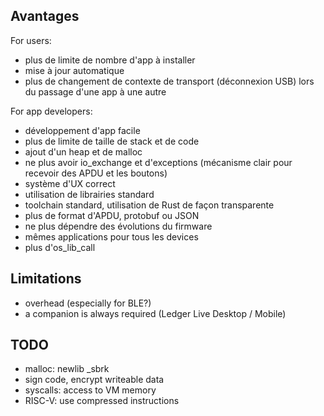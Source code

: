 ## Avantages

For users:

- plus de limite de nombre d'app à installer
- mise à jour automatique
- plus de changement de contexte de transport (déconnexion USB) lors du passage d'une app à une autre

For app developers:

- développement d'app facile
- plus de limite de taille de stack et de code
- ajout d'un heap et de malloc
- ne plus avoir io_exchange et d'exceptions (mécanisme clair pour recevoir des APDU et les boutons)
- système d'UX correct
- utilisation de librairies standard
- toolchain standard, utilisation de Rust de façon transparente
- plus de format d'APDU, protobuf ou JSON
- ne plus dépendre des évolutions du firmware
- mêmes applications pour tous les devices
- plus d'os_lib_call


## Limitations

- overhead (especially for BLE?)
- a companion  is always required (Ledger Live Desktop / Mobile)


## TODO

- malloc: newlib _sbrk
- sign code, encrypt writeable data
- syscalls: access to VM memory
- RISC-V: use compressed instructions
